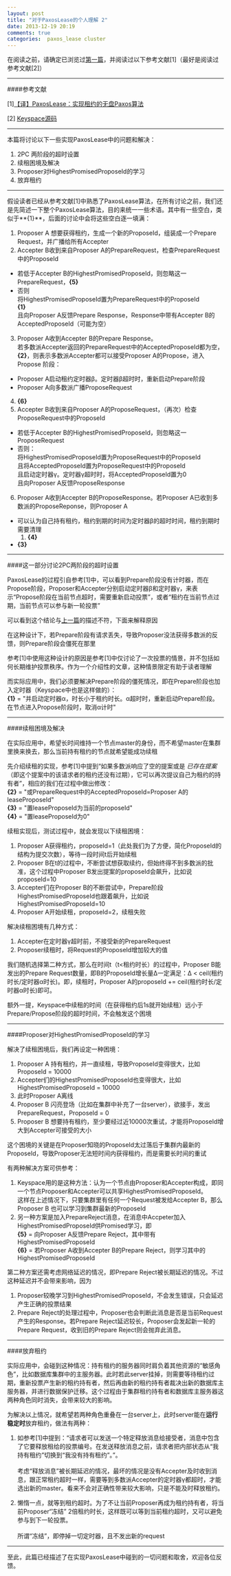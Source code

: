 ```yaml
---
layout: post
title: "对于PaxosLease的个人理解 2"
date: 2013-12-19 20:19
comments: true
categories:  paxos_lease cluster
---
```

在阅读之前，请确定已浏览过[第一篇](http://ikarishinjieva.github.io/blog/blog/2013/12/19/paxos-lease/)，并阅读过以下参考文献[1]（最好是阅读过参考文献[2]）

---
####参考文献

[1][【译】PaxosLease：实现租约的无盘Paxos算法](http://dsdoc.net/paxoslease/index.html)

[2] [Keyspace源码](https://github.com/scalien/keyspace/tree/master/src/Framework/PaxosLease)

---

本篇将讨论以下一些实现PaxosLease中的问题和解决：

1. 2PC 两阶段的超时设置
2. 续租困境及解决
3. Proposer对HighestPromisedProposeId的学习
4. 放弃租约

---
假设读者已经从参考文献[1]中熟悉了PaxosLease算法，在所有讨论之前，我们还是先简述一下整个PaxosLease算法，目的来统一一些术语。其中有一些空白，类似于**{1}**，后面的讨论中会将这些空白逐一填满：

1. Proposer A 想要获得租约，生成一个新的ProposeId，组装成一个Prepare Request，并广播给所有Accepter
2. Accepter B收到来自Proposer A的PrepareRequest，检查PrepareRequest中的ProposeId
* 若低于Accepter B的HighestPromisedProposeId，则忽略这一PrepareRequest，**{5}**
* 否则<br/>将HighestPromisedProposeId置为PrepareRequest中的ProposeId
<br/>**{1}**
<br/>且向Proposer A反馈Prepare Response，Response中带有Accepter B的AcceptedProposeId（可能为空）
3. Proposer A收到Accepter B的Prepare Response。<br/>若多数派Accepter返回的PrepareRequest中的AcceptedProposeId都为空，**{2}**，则表示多数派Accepter都可以接受Proposer A的Propose，进入Propose 阶段：
* Proposer A启动租约定时器β。定时器β超时时，重新启动Prepare阶段
* Proposer A向多数派广播ProposeRequest
4. **{6}**
5. Accepter B收到来自Proposer A的ProposeRequest，（再次）检查ProposeRequest中的ProposeId
* 若低于Accepter B的HighestPromisedProposeId，则忽略这一ProposeRequest
* 否则：<br/>将HighestPromisedProposeId置为ProposeRequest中的ProposeId
<br/>且将AcceptedProposeId置为ProposeRequest中的ProposeId
<br/>且启动定时器γ。定时器γ超时时，将AcceptedProposeId置为0
<br/>且向Proposer A反馈ProposeResponse
6. Proposer A收到Accepter B的ProposeResponse。若Proposer A已收到多数派的ProposeReponse，则Proposer A
* 可以认为自己持有租约，租约到期的时间为定时器β的超时时间，租约到期时需要清理
    1. **{4}**
* **{3}**

---

####这一部分讨论2PC两阶段的超时设置

PaxosLease的过程引自参考[1]中，可以看到Prepare阶段没有计时器，而在Propose阶段，Proposer和Accepter分别启动定时器β和定时器γ，来表示“Propose阶段在当前节点超时，需要重新启动投票”，或者“租约在当前节点过期，当前节点可以参与新一轮投票”

可以看到这个结论与[上一篇](http://ikarishinjieva.github.io/blog/blog/2013/12/19/paxos-lease/)的描述不符，下面来解释原因

在这种设计下，若Prepare阶段有请求丢失，导致Proposer没法获得多数派的反馈，则Prepare阶段会僵死在那里

参考[1]中使用这种设计的原因是参考[1]中仅讨论了一次投票的情景，并不包括如何长期维护投票秩序。作为一个介绍性的文章，这种情景限定有助于读者理解

而实际应用中，我们必须要解决Prepare阶段的僵死情况，即在Prepare阶段也加入定时器（Keyspace中也是这样做的）：<br/>
**{1}** = "并启动定时器α，时长小于租约时长。α超时时，重新启动Prepare阶段。在节点进入Propose阶段时，取消α计时"

---
####续租困境及解决

在实际应用中，希望长时间维持一个节点master的身份，而不希望master在集群里换来换去，那么当前持有租约的节点就希望能成功续租

先介绍续租的实现，参考[1]中提到“如果多数派响应了空的提案或是 *已存在提案* （即这个提案中的该请求者的租约还没有过期），它可以再次提议自己为租约的持有者”，相应的我们在过程中做出修改：<br/>
**{2}** = "或PrepareRequest中的AcceptedProposeId=Proposer A的leaseProposeId"<br/>
**{3}** = "置leaseProposeId为当前的proposeId"<br/>
**{4}** = "置leaseProposeId为0"<br/>

续租实现后，测试过程中，就会发现以下续租困境：

1. Proposer A获得租约，proposeId=1（此处我们为了方便，简化ProposeId的结构为提交次数），等待一段时间t后开始续租
2. Proposer B在t的过程中，不断尝试想获取续约，但始终得不到多数派的批准，这个过程中Proposer B发出提案的proposeId会飙升，比如说proposeId=10
3. Accepter们在Proposer B的不断尝试中，Prepare阶段HighestPromisedProposeId也跟着飙升，比如说HighestPromisedProposeId=10
4. Proposer A开始续租，proposeId=2，续租失败

解决续租困境有几种方式：

1. Accepter在定时器γ超时前，不接受新的PrepareRequest
2. Proposer续租时，将Request的ProposeId增加较大的值

我们随机选择第二种方式，那么在时间t（t<租约时长）的过程中，Proposer B能发出的Prepare Request数量，即B的ProposeId增长量Δ一定满足：Δ < ceil(租约时长/定时器α时长)。即，续租时，Proposer A的proposeId += ceil(租约时长/定时器α时长)即可。

额外一提，Keyspace中续租的时间（在获得租约后1s就开始续租）远小于Prepare/Propose阶段的超时时间，不会触发这个困境

---

####Proposer对HighestPromisedProposeId的学习

解决了续租困境后，我们再设定一种困境：

1. Proposer A 持有租约，并一直续租，导致ProposeId变得很大，比如ProposeId = 10000
2. Accepter们的HighestPromisedProposeId也变得很大，比如HighestPromisedProposeId = 10000
3. 此时Proposer A离线
4. Proposer B 闪亮登场（比如在集群中补充了一台server），欲接手，发出PrepareRequest，ProposeId = 0
5. Proposer B 想要持有租约，至少要经过近10000次重试，才能将ProposeId增大到Accepter可接受的大小

这个困境的关键是在Proposer知晓的ProposeId太过落后于集群内最新的ProposeId，导致Proposer无法短时间内获得租约，而是需要长时间的重试

有两种解决方案可供参考：

1. Keyspace用的是这种方法：认为一个节点由Proposer和Accepter构成，即同一个节点Proposer和Accepter可以共享HighestPromisedProposeId。<br/>这样在上述情况下，只要集群里有任何一个Request被发给Accepter B，那么Proposer B 也可以学习到集群最新的ProposeId
2. 另一种方案是加入PrepareReject消息，在消息中Accpeter加入HighestPromisedProposeId供Promised学习，即<br/>
**{5}** = 向Proposer A反馈Prepare Reject，其中带有HighestPromisedProposeId<br/>
**{6}** = 若Proposer A收到Accepter B的Prepare Reject，则学习其中的HighestPromisedProposeId

第二种方案还需考虑网络延迟的情况，即Prepare Reject被长期延迟的情况。不过这种延迟并不会带来影响，因为

1. Proposer较晚学习到HighestPromisedProposeId，不会发生错误，只会延迟产生正确的投票结果
2. Prepare Reject的处理过程中，Proposer也会判断此消息是否是当前Request产生的Response。若Prepare Reject延迟较长，Proposer会发起新一轮的Prepare Request，收到旧的Prepare Reject则会抛弃此消息。

---

####放弃租约

实际应用中，会碰到这种情况：持有租约的服务器同时肩负着其他资源的“敏感角色”，比如数据库集群中的主服务器。此时若此server挂掉，则需要等待租约过期，重新投票产生新的租约持有者，然后再由新的租约持有者裁决出新的数据库主服务器，并进行数据保护迁移。这个过程由于集群租约持有者和数据库主服务器这两种角色同时消失，会带来较大的影响。

为解决以上情况，就希望若两种角色重叠在一台server上，此时server能在**运行稳定时**放弃租约，做法有两种：

1. 如参考[1]中提到：“请求者可以发送一个特定释放消息给接受者，消息中包含了它要释放租给的投票编号。在发送释放消息之前，请求者把内部状态从“我持有租约”切换到“我没有持有租约”。”。<br/><br/>
考虑“释放消息”被长期延迟的情况，最坏的情况是没有Accepter及时收到消息，跟正常租约超时一样，需要等到多数派Accepter的定时器γ都超时，才能选出新的master。看来不会对正确性带来较大影响，只是不能及时释放租约。

2. 懒惰一点，就等到租约超时。为了不让当前Proposer再成为租约持有者，将当前Proposer“冻结” 2倍租约时长，这样既可以等到当前租约超时，又可以避免参与到下一轮投票。<br/><br/>
所谓“冻结”，即停掉一切定时器，且不发出新的request

---

至此，此篇已经描述了在实现PaxosLease中碰到的一切问题和取舍，欢迎各位反馈。